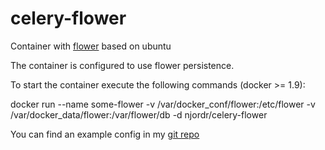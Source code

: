 # celery-flower

Container with [flower](http://flower.readthedocs.org/en/latest/) based on ubuntu

The container is configured to use flower persistence.

To start the container execute the following commands (docker >= 1.9):

docker run --name some-flower -v /var/docker_conf/flower:/etc/flower -v /var/docker_data/flower:/var/flower/db -d njordr/celery-flower

You can find an example config in my [git repo](https://github.com/njordr/celery-flower)

